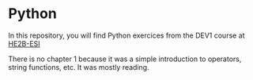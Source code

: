 # Python

In this repository, you will find Python exercices from the DEV1 course at [HE2B-ESI](https://he2b.be/formations/developpeur-dapplications/)

There is no chapter 1 because it was a simple introduction to operators, string functions, etc.
It was mostly reading.
